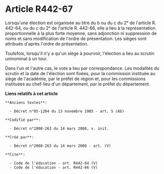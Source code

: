 # Article R442-67

Lorsqu'une élection est organisée au titre du b ou du c du 2° de l'article R. 442-64, ou du c du 2° de l'article R. 442-66,
elle a lieu à la représentation proportionnelle à la plus forte moyenne, sans adjonction ni suppression de noms et sans
modification de l'ordre de présentation. Les sièges sont attribués d'après l'ordre de présentation. 

Toutefois, lorsqu'il n'y a qu'un siège à pourvoir, l'élection a lieu au scrutin uninominal à un tour. 

Dans l'un et l'autre cas, le vote a lieu par correspondance. Les modalités du scrutin et la date de l'élection sont fixées,
pour la commission instituée au siège de l'académie, par le préfet de région et, pour les commissions instituées au chef-lieu
d'un département, par le préfet du département.

**Liens relatifs à cet article**

	**Anciens textes**:

	  - Décret n°85-1204 du 13 novembre 1985 - art. 5 (Ab)

	**Codifié par**:

	  - Décret n°2008-263 du 14 mars 2008, v. init.

	**Créé par**:

	  - Décret n°2008-263 du 14 mars 2008 - art. (V)

	**Cite**:

	  - Code de l'éducation - art. R442-64 (V)
	  - Code de l'éducation - art. R442-66 (V)
